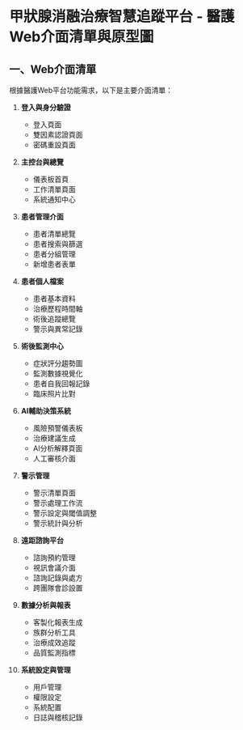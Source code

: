 # 甲狀腺消融治療智慧追蹤平台 - 醫護Web介面清單與原型圖

## 一、Web介面清單

根據醫護Web平台功能需求，以下是主要介面清單：

1. **登入與身分驗證**
   - 登入頁面
   - 雙因素認證頁面
   - 密碼重設頁面

2. **主控台與總覽**
   - 儀表板首頁
   - 工作清單頁面
   - 系統通知中心

3. **患者管理介面**
   - 患者清單總覽
   - 患者搜索與篩選
   - 患者分組管理
   - 新增患者表單

4. **患者個人檔案**
   - 患者基本資料
   - 治療歷程時間軸
   - 術後追蹤總覽
   - 警示與異常記錄

5. **術後監測中心**
   - 症狀評分趨勢圖
   - 監測數據視覺化
   - 患者自我回報記錄
   - 臨床照片比對

6. **AI輔助決策系統**
   - 風險預警儀表板
   - 治療建議生成
   - AI分析解釋頁面
   - 人工審核介面

7. **警示管理**
   - 警示清單頁面
   - 警示處理工作流
   - 警示設定與閾值調整
   - 警示統計與分析

8. **遠距諮詢平台**
   - 諮詢預約管理
   - 視訊會議介面
   - 諮詢記錄與處方
   - 跨團隊會診設置

9. **數據分析與報表**
   - 客製化報表生成
   - 族群分析工具
   - 治療成效追蹤
   - 品質監測指標

10. **系統設定與管理**
    - 用戶管理
    - 權限設定
    - 系統配置
    - 日誌與稽核記錄
    